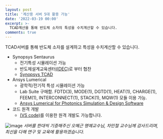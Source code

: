 ```yaml
---
layout: post
title: '계산용 서버 5대 활용 가능'
date: '2022-03-19 00:00'
excerpt: >-
  TCAD계산을 통해 반도체 소자의 특성을 수치계산할 수 있습니다.  
comments: true
---
```

TCAD서버를 통해 반도체 소자를 설계하고 특성을 수치계산할 수 있습니다.  

- Synopsys Sentaurus 
   - 전기특성 시뮬레이션 가능 
   - 반도체설계교육센터[(IDEC)](https://www.idec.or.kr/)로 부터 협찬
   - [Synopsys TCAD](https://www.synopsys.com/silicon/tcad.html)
- Ansys Lumerical
    - 광학적/전기적 특성 시뮬레이션 가능
    - Lab Suite 구매함. FDTD(3), MODE(1), DGTD(1), HEAT(1), CHARGE(1), FEEM(1), INTERCONNECT(1), STACK(1), MQW(1) 모듈 이용 가능.
    - [Ansys Lumerical for Photonics Simulation & Design Software](https://www.ansys.com/products/photonics#:~:text=Ansys%20Lumerical%2C%20a%20complete%20photonics,%2C%20electrical%2C%20and%20thermal%20effects.)
- 코드 원격 개발
    - [(VS code)](https://code.visualstudio.com/docs/remote/remote-overview)를 이용한 원격 개발도 가능합니다. 

![image](https://user-images.githubusercontent.com/32427749/159157275-cdac4e3d-4608-49c2-8267-4920a2e6bf7b.png)
*서버를 한대씩 기증해주신 오혜근 명예교수님, 차민철 교수님께 감사드리며, 최선을 다해 연구 및 교육에 활용하겠습니다.*
